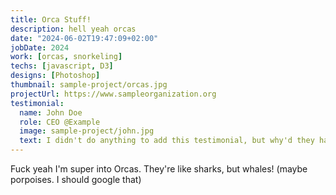 ```yaml
---
title: Orca Stuff!
description: hell yeah orcas
date: "2024-06-02T19:47:09+02:00"
jobDate: 2024
work: [orcas, snorkeling]
techs: [javascript, D3]
designs: [Photoshop]
thumbnail: sample-project/orcas.jpg
projectUrl: https://www.sampleorganization.org
testimonial:
  name: John Doe
  role: CEO @Example
  image: sample-project/john.jpg
  text: I didn't do anything to add this testimonial, but why'd they have to make the CEO some white dude. Pretty fucked right?
---
```


Fuck yeah I'm super into Orcas. They're like sharks, but whales! (maybe porpoises. I should google that)